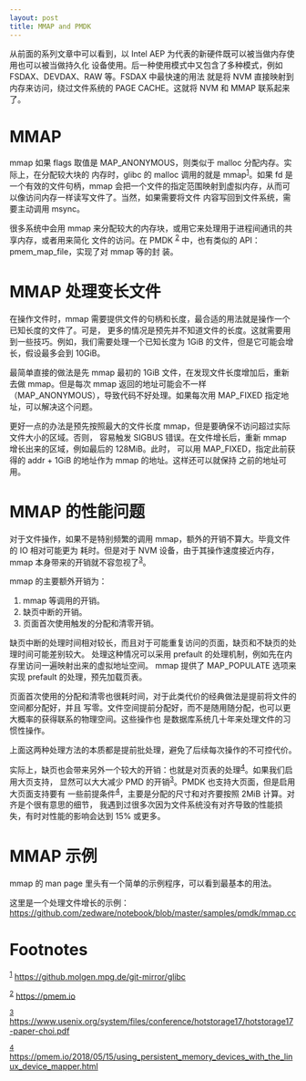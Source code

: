 ```yaml
---
layout: post
title: MMAP and PMDK
---
```


从前面的系列文章中可以看到，以 Intel AEP 为代表的新硬件既可以被当做内存使用也可以被当做持久化
设备使用。后一种使用模式中又包含了多种模式，例如 FSDAX、DEVDAX、RAW 等。FSDAX 中最快速的用法
就是将 NVM 直接映射到内存来访问，绕过文件系统的 PAGE CACHE。这就将 NVM 和 MMAP 联系起来了。

<a id="org219dab3"></a>

# MMAP

mmap 如果 flags 取值是 MAP\_ANONYMOUS，则类似于 malloc 分配内存。实际上，在分配较大块的
内存时，glibc 的 malloc 调用的就是 mmap<sup><a id="fnr.1" class="footref" href="#fn.1">1</a></sup>。如果 fd 是一个有效的文件句柄，mmap 
会把一个文件的指定范围映射到虚拟内存，从而可以像访问内存一样读写文件了。当然，如果需要将文件
内容写回到文件系统，需要主动调用 msync。

很多系统中会用 mmap 来分配较大的内存块，或用它来处理用于进程间通讯的共享内存，或者用来简化
文件的访问。在 PMDK <sup><a id="fnr.2" class="footref" href="#fn.2">2</a></sup> 中，也有类似的 API：pmem\_map\_file，实现了对 mmap 等的封
装。


<a id="orgb3d06f1"></a>

# MMAP 处理变长文件

在操作文件时，mmap 需要提供文件的句柄和长度，最合适的用法就是操作一个已知长度的文件了。可是，
更多的情况是预先并不知道文件的长度。这就需要用到一些技巧。例如，我们需要处理一个已知长度为
1GiB 的文件，但是它可能会增长，假设最多会到 10GiB。

最简单直接的做法是先 mmap 最初的 1GiB 文件，在发现文件长度增加后，重新去做 mmap。但是每次
mmap 返回的地址可能会不一样（MAP\_ANONYMOUS），导致代码不好处理。如果每次用 MAP\_FIXED 
指定地址，可以解决这个问题。

更好一点的办法是预先按照最大的文件长度 mmap，但是要确保不访问超过实际文件大小的区域。否则，
容易触发 SIGBUS 错误。在文件增长后，重新 mmap 增长出来的区域，例如最后的 128MiB。此时，
可以用 MAP\_FIXED，指定此前获得的 addr + 1GiB 的地址作为 mmap 的地址。这样还可以就保持
之前的地址可用。


<a id="orgdc16eca"></a>

# MMAP 的性能问题

对于文件操作，如果不是特别频繁的调用 mmap，额外的开销不算大。毕竟文件的 IO 相对可能更为
耗时。但是对于 NVM 设备，由于其操作速度接近内存，mmap 本身带来的开销就不容忽视了<sup><a id="fnr.3" class="footref" href="#fn.3">3</a></sup>。

mmap 的主要额外开销为：

1.  mmap 等调用的开销。
2.  缺页中断的开销。
3.  页面首次使用触发的分配和清零开销。

缺页中断的处理时间相对较长，而且对于可能重复访问的页面，缺页和不缺页的处理时间可能差别较大。
处理这种情况可以采用 prefault 的处理机制，例如先在内存里访问一遍映射出来的虚拟地址空间。
mmap 提供了 MAP\_POPULATE 选项来实现 prefault 的处理，预先加载页表。

页面首次使用的分配和清零也很耗时间，对于此类代价的经典做法是提前将文件的空间都分配好，并且
写零。文件空间提前分配好，而不是随用随分配，也可以更大概率的获得联系的物理空间。这些操作也
是数据库系统几十年来处理文件的习惯性操作。

上面这两种处理方法的本质都是提前批处理，避免了后续每次操作的不可控代价。

实际上，缺页也会带来另外一个较大的开销：也就是对页表的处理<sup><a id="fnr.4" class="footref" href="#fn.4">4</a></sup>。如果我们启用大页支持，
显然可以大大减少 PMD 的开销<sup><a id="fnr.3.100" class="footref" href="#fn.3">3</a></sup>。PMDK 也支持大页面，但是启用大页面支持要有
一些前提条件<sup><a id="fnr.4.100" class="footref" href="#fn.4">4</a></sup>，主要是分配的尺寸和对齐要按照 2MiB 计算。对齐是个很有意思的细节，
我遇到过很多次因为文件系统没有对齐导致的性能损失，有时对性能的影响会达到 15% 或更多。


<a id="orgbd5612b"></a>

# MMAP 示例

mmap 的 man page 里头有一个简单的示例程序，可以看到最基本的用法。

这里是一个处理文件增长的示例：<https://github.com/zedware/notebook/blob/master/samples/pmdk/mmap.cc>


# Footnotes

<sup><a id="fn.1" href="#fnr.1">1</a></sup> <https://github.molgen.mpg.de/git-mirror/glibc>

<sup><a id="fn.2" href="#fnr.2">2</a></sup> <https://pmem.io>

<sup><a id="fn.3" href="#fnr.3">3</a></sup> <https://www.usenix.org/system/files/conference/hotstorage17/hotstorage17-paper-choi.pdf>

<sup><a id="fn.4" href="#fnr.4">4</a></sup> <https://pmem.io/2018/05/15/using_persistent_memory_devices_with_the_linux_device_mapper.html>
